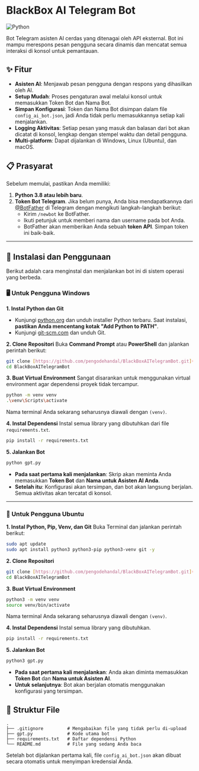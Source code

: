 # BlackBox AI Telegram Bot

![Python](https://img.shields.io/badge/Python-3.8+-blue.svg)

Bot Telegram asisten AI cerdas yang ditenagai oleh API eksternal. Bot ini mampu merespons pesan pengguna secara dinamis dan mencatat semua interaksi di konsol untuk pemantauan.

## ✨ Fitur

-   **Asisten AI**: Menjawab pesan pengguna dengan respons yang dihasilkan oleh AI.
-   **Setup Mudah**: Proses pengaturan awal melalui konsol untuk memasukkan Token Bot dan Nama Bot.
-   **Simpan Konfigurasi**: Token dan Nama Bot disimpan dalam file `config_ai_bot.json`, jadi Anda tidak perlu memasukkannya setiap kali menjalankan.
-   **Logging Aktivitas**: Setiap pesan yang masuk dan balasan dari bot akan dicatat di konsol, lengkap dengan stempel waktu dan detail pengguna.
-   **Multi-platform**: Dapat dijalankan di Windows, Linux (Ubuntu), dan macOS.

## 📋 Prasyarat

Sebelum memulai, pastikan Anda memiliki:

1.  **Python 3.8 atau lebih baru**.
2.  **Token Bot Telegram**. Jika belum punya, Anda bisa mendapatkannya dari [@BotFather](https://t.me/BotFather) di Telegram dengan mengikuti langkah-langkah berikut:
    -   Kirim `/newbot` ke BotFather.
    -   Ikuti petunjuk untuk memberi nama dan username pada bot Anda.
    -   BotFather akan memberikan Anda sebuah **token API**. Simpan token ini baik-baik.

---

## 🚀 Instalasi dan Penggunaan

Berikut adalah cara menginstal dan menjalankan bot ini di sistem operasi yang berbeda.

### 🖥️ Untuk Pengguna Windows

**1. Instal Python dan Git**
   - Kunjungi [python.org](https://www.python.org/downloads/) dan unduh installer Python terbaru. Saat instalasi, **pastikan Anda mencentang kotak "Add Python to PATH"**.
   - Kunjungi [git-scm.com](https://git-scm.com/download/win) dan unduh Git.

**2. Clone Repositori**
   Buka **Command Prompt** atau **PowerShell** dan jalankan perintah berikut:
   ```bash
   git clone [https://github.com/pengodehandal/BlackBoxAITelegramBot.git](https://github.com/pengodehandal/BlackBoxAITelegramBot.git)
   cd BlackBoxAITelegramBot
   ```

**3. Buat Virtual Environment**
   Sangat disarankan untuk menggunakan virtual environment agar dependensi proyek tidak tercampur.
   ```bash
   python -m venv venv
   .\venv\Scripts\activate
   ```
   Nama terminal Anda sekarang seharusnya diawali dengan `(venv)`.

**4. Instal Dependensi**
   Instal semua library yang dibutuhkan dari file `requirements.txt`.
   ```bash
   pip install -r requirements.txt
   ```

**5. Jalankan Bot**
   ```bash
   python gpt.py
   ```
   - **Pada saat pertama kali menjalankan**: Skrip akan meminta Anda memasukkan **Token Bot** dan **Nama untuk Asisten AI Anda**.
   - **Setelah itu**: Konfigurasi akan tersimpan, dan bot akan langsung berjalan. Semua aktivitas akan tercatat di konsol.

---

### 🐧 Untuk Pengguna Ubuntu

**1. Instal Python, Pip, Venv, dan Git**
   Buka Terminal dan jalankan perintah berikut:
   ```bash
   sudo apt update
   sudo apt install python3 python3-pip python3-venv git -y
   ```

**2. Clone Repositori**
   ```bash
   git clone [https://github.com/pengodehandal/BlackBoxAITelegramBot.git](https://github.com/pengodehandal/BlackBoxAITelegramBot.git)
   cd BlackBoxAITelegramBot
   ```

**3. Buat Virtual Environment**
   ```bash
   python3 -m venv venv
   source venv/bin/activate
   ```
   Nama terminal Anda sekarang seharusnya diawali dengan `(venv)`.

**4. Instal Dependensi**
   Instal semua library yang dibutuhkan.
   ```bash
   pip install -r requirements.txt
   ```

**5. Jalankan Bot**
   ```bash
   python3 gpt.py
   ```
   - **Pada saat pertama kali menjalankan**: Anda akan diminta memasukkan **Token Bot** dan **Nama untuk Asisten AI**.
   - **Untuk selanjutnya**: Bot akan berjalan otomatis menggunakan konfigurasi yang tersimpan.

## 📁 Struktur File

```
.
├── .gitignore         # Mengabaikan file yang tidak perlu di-upload
├── gpt.py             # Kode utama bot
├── requirements.txt   # Daftar dependensi Python
└── README.md          # File yang sedang Anda baca
```

Setelah bot dijalankan pertama kali, file `config_ai_bot.json` akan dibuat secara otomatis untuk menyimpan kredensial Anda.
